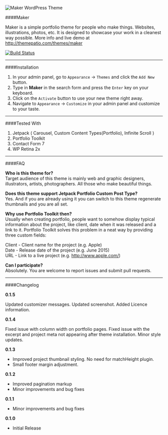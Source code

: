 ![Maker WordPress Theme](https://raw.githubusercontent.com/iamdmitrymayorov/Maker/master/screenshot.png "Maker WordPress Theme")

####Maker

Maker is a simple portfolio theme for people who make things. Websites, illustrations, photos, etc. It is designed to showcase your work in a cleanest way possible. More info and live demo at http://themepatio.com/themes/maker

[![Build Status](https://travis-ci.org/iamdmitrymayorov/maker.svg?branch=master)](https://travis-ci.org/iamdmitrymayorov/maker)

---

####Installation

1. In your admin panel, go to `Appearance` → `Themes` and click the `Add New` button.
2. Type in **Maker** in the search form and press the `Enter` key on your keyboard.
3. Click on the `Activate` button to use your new theme right away.
4. Navigate to `Appearance` → `Customize` in your admin panel and customize to your taste.

---

####Tested With
1. Jetpack ( Carousel, Custom Content Types(Portfolio), Infinite Scroll )
2. Portfolio Toolkit
3. Contact Form 7
4. WP Retina 2x

---

####FAQ

**Who is this theme for?**  
Target audience of this theme is mainly web and graphic designers, illustrators, artists, photographers. All those who make beautiful things.

**Does this theme support Jetpack Portfolio Custom Post Type?**  
Yes. And if you are already using it you can switch to this theme regenerate thumbnails and you are all set.

**Why use Portfolio Toolkit then?**  
Usually when creating portfolio, people want to somehow display typical information about the project, like client, date when it was released and a link to it. Portfolio Toolkit solves this problem in a neat way by providing three custom fields:

Client - Client name for the project (e.g. Apple)  
Date - Release date of the project (e.g. June 2015)  
URL - Link to a live project (e.g. http://www.apple.com/)

**Can I participate?**  
Absolutely. You are welcome to report issues and submit pull requests.

---

####Changelog

**0.1.5**

Updated customizer messages.
Updated screenshot.
Added Licence information.

**0.1.4**

Fixed issue with column width on portfolio pages.
Fixed issue with the excerpt and project meta not appearing after theme installation.
Minor style updates.

**0.1.3**

* Improved project thumbnail styling. No need for matchHeight plugin.
* Small footer margin adjustment.

**0.1.2**

* Improved pagination markup
* Minor improvements and bug fixes

**0.1.1**

* Minor improvements and bug fixes

**0.1.0**

* Initial Release